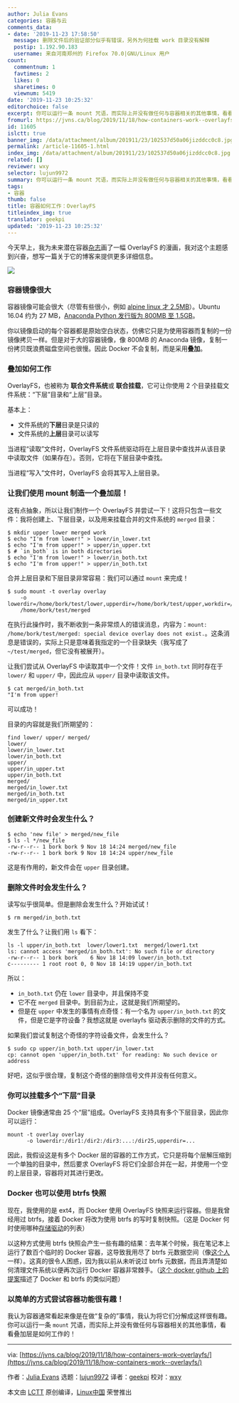 ```yaml
---
author: Julia Evans
categories: 容器与云
comments_data:
- date: '2019-11-23 17:58:50'
  message: 删除文件后的验证部分似乎有错误，另外为何挂载 work 目录没有解释
  postip: 1.192.90.183
  username: 来自河南郑州的 Firefox 70.0|GNU/Linux 用户
count:
  commentnum: 1
  favtimes: 2
  likes: 0
  sharetimes: 0
  viewnum: 5419
date: '2019-11-23 10:25:32'
editorchoice: false
excerpt: 你可以运行一条 mount 咒语，而实际上并没有做任何与容器相关的其他事情，看看叠加层是如何工作的！
fromurl: https://jvns.ca/blog/2019/11/18/how-containers-work--overlayfs/
id: 11605
islctt: true
banner_img: /data/attachment/album/201911/23/102537d50a06jizddcc0c8.jpg
permalink: /article-11605-1.html
index_img: /data/attachment/album/201911/23/102537d50a06jizddcc0c8.jpg.thumb.jpg
related: []
reviewer: wxy
selector: lujun9972
summary: 你可以运行一条 mount 咒语，而实际上并没有做任何与容器相关的其他事情，看看叠加层是如何工作的！
tags:
- 容器
thumb: false
title: 容器如何工作：OverlayFS
titleindex_img: true
translator: geekpi
updated: '2019-11-23 10:25:32'
---
```


今天早上，我为未来潜在容器[杂志](https://wizardzines.com)画了一幅 OverlayFS 的漫画，我对这个主题感到兴奋，想写一篇关于它的博客来提供更多详细信息。


![](/data/attachment/album/201911/23/102537d50a06jizddcc0c8.jpg)


### 容器镜像很大


容器镜像可能会很大（尽管有些很小，例如 [alpine linux 才 2.5MB](https://hub.docker.com/_/alpine?tab=tags)）。Ubuntu 16.04 约为 27 MB，[Anaconda Python 发行版为 800MB 至 1.5GB](https://hub.docker.com/r/continuumio/anaconda3/tags)。


你以镜像启动的每个容器都是原始空白状态，仿佛它只是为使用容器而复制的一份镜像拷贝一样。但是对于大的容器镜像，像 800MB 的 Anaconda 镜像，复制一份拷贝既浪费磁盘空间也很慢。因此 Docker 不会复制，而是采用**叠加**。


### 叠加如何工作


OverlayFS，也被称为 **联合文件系统**或 **联合挂载**，它可让你使用 2 个目录挂载文件系统：“下层”目录和“上层”目录。


基本上：


* 文件系统的**下层**目录是只读的
* 文件系统的**上层**目录可以读写


当进程“读取”文件时，OverlayFS 文件系统驱动将在上层目录中查找并从该目录中读取文件（如果存在）。否则，它将在下层目录中查找。


当进程“写入”文件时，OverlayFS 会将其写入上层目录。


### 让我们使用 mount 制造一个叠加层！


这有点抽象，所以让我们制作一个 OverlayFS 并尝试一下！这将只包含一些文件：我将创建上、下层目录，以及用来挂载合并的文件系统的 `merged` 目录：



```
$ mkdir upper lower merged work
$ echo "I'm from lower!" > lower/in_lower.txt
$ echo "I'm from upper!" > upper/in_upper.txt
$ # `in_both` is in both directories
$ echo "I'm from lower!" > lower/in_both.txt
$ echo "I'm from upper!" > upper/in_both.txt
```

合并上层目录和下层目录非常容易：我们可以通过 `mount` 来完成！



```
$ sudo mount -t overlay overlay
    -o lowerdir=/home/bork/test/lower,upperdir=/home/bork/test/upper,workdir=/home/bork/test/work
    /home/bork/test/merged
```

在执行此操作时，我不断收到一条非常烦人的错误消息，内容为：`mount: /home/bork/test/merged: special device overlay does not exist.`。这条消息是错误的，实际上只是意味着我指定的一个目录缺失（我写成了 `~/test/merged`，但它没有被展开）。


让我们尝试从 OverlayFS 中读取其中一个文件！文件 `in_both.txt` 同时存在于 `lower/` 和 `upper/` 中，因此应从 `upper/` 目录中读取该文件。



```
$ cat merged/in_both.txt
"I'm from upper!
```

可以成功！


目录的内容就是我们所期望的：



```
find lower/ upper/ merged/
lower/
lower/in_lower.txt
lower/in_both.txt
upper/
upper/in_upper.txt
upper/in_both.txt
merged/
merged/in_lower.txt
merged/in_both.txt
merged/in_upper.txt
```

### 创建新文件时会发生什么？



```
$ echo 'new file' > merged/new_file
$ ls -l */new_file
-rw-r--r-- 1 bork bork 9 Nov 18 14:24 merged/new_file
-rw-r--r-- 1 bork bork 9 Nov 18 14:24 upper/new_file
```

这是有作用的，新文件会在 `upper` 目录创建。


### 删除文件时会发生什么？


读写似乎很简单。但是删除会发生什么？开始试试！



```
$ rm merged/in_both.txt
```

发生了什么？让我们用 `ls` 看下：



```
ls -l upper/in_both.txt  lower/lower1.txt  merged/lower1.txt
ls: cannot access 'merged/in_both.txt': No such file or directory
-rw-r--r-- 1 bork bork    6 Nov 18 14:09 lower/in_both.txt
c--------- 1 root root 0, 0 Nov 18 14:19 upper/in_both.txt
```

所以：


* `in_both.txt` 仍在 `lower` 目录中，并且保持不变
* 它不在 `merged` 目录中。到目前为止，这就是我们所期望的。
* 但是在 `upper` 中发生的事情有点奇怪：有一个名为 `upper/in_both.txt` 的文件，但是它是字符设备？我想这就是 overlayfs 驱动表示删除的文件的方式。


如果我们尝试复制这个奇怪的字符设备文件，会发生什么？



```
$ sudo cp upper/in_both.txt upper/in_lower.txt
cp: cannot open 'upper/in_both.txt' for reading: No such device or address
```

好吧，这似乎很合理，复制这个奇怪的删除信号文件并没有任何意义。


### 你可以挂载多个“下层”目录


Docker 镜像通常由 25 个“层”组成。OverlayFS 支持具有多个下层目录，因此你可以运行：



```
mount -t overlay overlay
      -o lowerdir:/dir1:/dir2:/dir3:...:/dir25,upperdir=...
```

因此，我假设这是有多个 Docker 层的容器的工作方式，它只是将每个层解压缩到一个单独的目录中，然后要求 OverlayFS 将它们全部合并在一起，并使用一个空的上层目录，容器将对其进行更改。


### Docker 也可以使用 btrfs 快照


现在，我使用的是 ext4，而 Docker 使用 OverlayFS 快照来运行容器。但是我曾经用过 btrfs，接着 Docker 将改为使用 btrfs 的写时复制快照。（这是 Docker 何时使用哪种[存储驱动](https://docs.docker.com/storage/storagedriver/select-storage-driver/)的列表）


以这种方式使用 btrfs 快照会产生一些有趣的结果：去年某个时候，我在笔记本上运行了数百个临时的 Docker 容器，这导致我用尽了 btrfs 元数据空间（像[这个人](https://www.reddit.com/r/archlinux/comments/5jrmfe/btrfs_metadata_and_docker/)一样）。这真的很令人困惑，因为我以前从未听说过 btrfs 元数据，而且弄清楚如何清理文件系统以便再次运行 Docker 容器非常棘手。（[这个 docker github 上的提案](https://github.com/moby/moby/issues/27653)描述了 Docker 和 btrfs 的类似问题）


### 以简单的方式尝试容器功能很有趣！


我认为容器通常看起来像是在做“复杂的”事情，我认为将它们分解成这样很有趣。你可以运行一条 `mount` 咒语，而实际上并没有做任何与容器相关的其他事情，看看叠加层是如何工作的！




---


via: [https://jvns.ca/blog/2019/11/18/how-containers-work–overlayfs/](https://jvns.ca/blog/2019/11/18/how-containers-work--overlayfs/)


作者：[Julia Evans](https://jvns.ca/) 选题：[lujun9972](https://github.com/lujun9972) 译者：[geekpi](https://github.com/geekpi) 校对：[wxy](https://github.com/wxy)


本文由 [LCTT](https://github.com/LCTT/TranslateProject) 原创编译，[Linux中国](https://linux.cn/) 荣誉推出